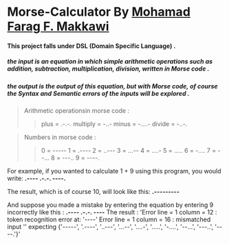 # Morse-Calculator By [Mohamad Farag F. Makkawi](https://github.com/Makkawi011)

#### This project falls under DSL (Domain Specific Language) .
##### the **input** is an equation in which simple arithmetic operations such as addition, subtraction, multiplication, division, written in Morse code .
##### the **output** is the output of this equation, but with Morse code, of course the Syntax and Semantic errors of the inputs will be explored .

> Arithmetic operationsin morse code  : 
>> plus =  .-.-. 
>> multiply =  -..-
>> minus =  -....-
>> divide =  -..-.
          
> Numbers in morse code  :       
>> 0 = -----
>> 1 = .----
>> 2 = ..---
>> 3 = ...--
>> 4 = ....-
>> 5 = .....
>> 6 = -....
>> 7 = --...
>> 8 = ---..
>> 9 = ----.
 
For example, if you wanted to calculate 1 + 9 using this program, you would write:      **.---- .-.-. ----.**

The result, which is of course 10, will look like this:    **.---------**

And suppose you made a mistake by entering the equation by entering 9 incorrectly like this :     **.---- .-.-. ----**
The result :
'Error line = 1 column = 12 : token recognition error at: '----'
 Error line = 1 column = 16 : mismatched input '<EOF>' expecting {'-----', '.----', '..---', '...--', '....-', '.....', '-....', '--...', '---..', '----.'}'
